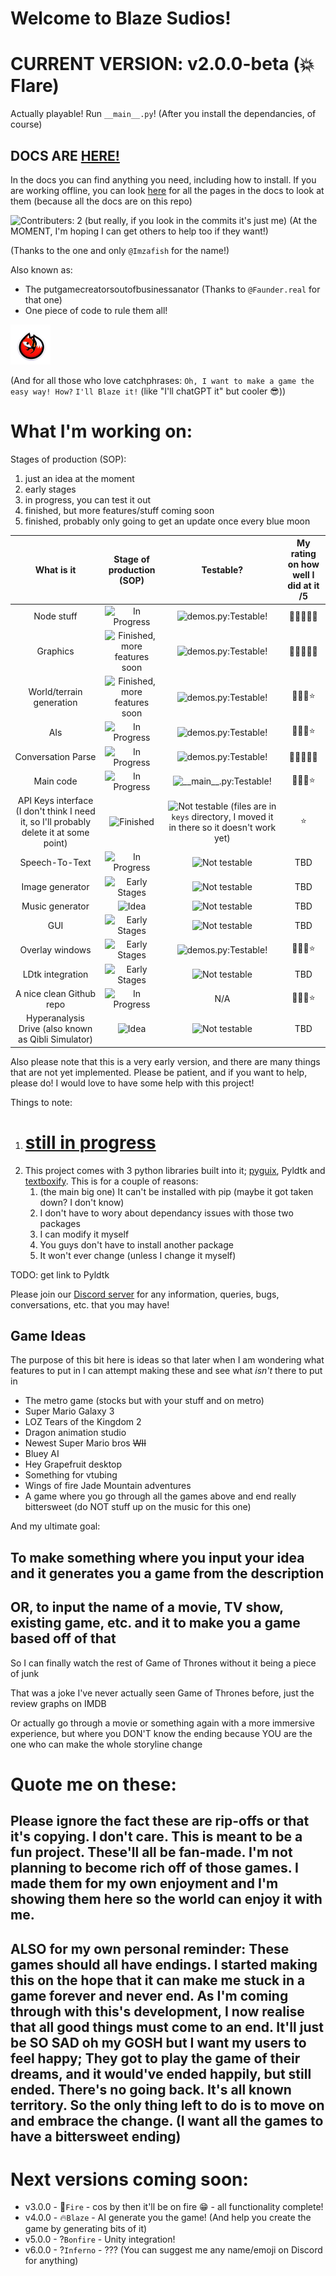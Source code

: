 # Welcome to Blaze Sudios!
# CURRENT VERSION: v2.0.0-beta (💥 Flare)
Actually playable! Run `__main__.py`!
(After you install the dependancies, of course)
## DOCS ARE [HERE!](https://tsunami014.gitbook.io/blaze-sudios/)
In the docs you can find anything you need, including how to install. If you are working offline, you can look [here](docs/SUMMARY.md) for all the pages in the docs to look at them (because all the docs are on this repo)

![Contributers: 2](https://badgen.net/github/contributors/Tsunami014/Blaze-Sudio)
(but really, if you look in the commits it's just me) (At the MOMENT, I'm hoping I can get others to help too if they want!)

(Thanks to the one and only `@Imzafish` for the name!)

Also known as:
 - The putgamecreatorsoutofbusinessanator (Thanks to `@Faunder.real` for that one)
 - One piece of code to rule them all!

![Fox icon](https://raw.githubusercontent.com/Tsunami014/Blaze-Sudio/main/images/FoxIconSmall.png)

(And for all those who love catchphrases: `Oh, I want to make a game the easy way! How?` `I'll Blaze it!` (like "I'll chatGPT it" but cooler 😎))

# What I'm working on:

Stages of production (SOP):
 1. just an idea at the moment
 2. early stages
 3. in progress, you can test it out
 4. finished, but more features/stuff coming soon
 5. finished, probably only going to get an update once every blue moon

| What is it | Stage of production (SOP) | Testable? | My rating on how well I did at it /5 |
|:----------:|:-------------------------:|:---------:|:---------:|
| Node stuff | ![In Progress](https://badgen.net/badge/Production/3?color=yellow) | ![demos.py:Testable!](https://badgen.net/badge/demos.py/Testable!?color=green) | 🌟🌟🌟🌟🌟 |
| Graphics | ![Finished, more features soon](https://badgen.net/badge/Production/4?color=green) | ![demos.py:Testable!](https://badgen.net/badge/demos.py/Testable!?color=green) | 🌟🌟🌟🌟🌟 |
| World/terrain generation | ![Finished, more features soon](https://badgen.net/badge/Production/4?color=green) | ![demos.py:Testable!](https://badgen.net/badge/demos.py/Testable!?color=green) | 🌟🌟🌟⭐ |
| AIs | ![In Progress](https://badgen.net/badge/Production/3?color=yellow) | ![demos.py:Testable!](https://badgen.net/badge/demos.py/Testable!?color=green) | 🌟🌟🌟⭐ |
| Conversation Parse | ![In Progress](https://badgen.net/badge/Production/3?color=yellow) | ![demos.py:Testable!](https://badgen.net/badge/demos.py/Testable!?color=green) | 🌟🌟🌟🌟🌟 |
| Main code | ![In Progress](https://badgen.net/badge/Production/3?color=yellow) | ![__main\_\_.py:Testable!](https://badgen.net/badge/__main__.py/Testable!?color=green) | 🌟🌟🌟⭐ |
| API Keys interface (I don't think I need it, so I'll probably delete it at some point) | ![Finished](https://badgen.net/badge/Production/5?color=blue) | ![Not testable](https://badgen.net/badge/%20/Not%20testable?color=red) (files are in `keys` directory, I moved it in there so it doesn't work yet) | ⭐ |
| Speech-To-Text | ![In Progress](https://badgen.net/badge/Production/3?color=yellow) | ![Not testable](https://badgen.net/badge/%20/Not%20testable?color=red) | TBD |
| Image generator | ![Early Stages](https://badgen.net/badge/Production/2?color=orange) | ![Not testable](https://badgen.net/badge/%20/Not%20testable?color=red) | TBD |
| Music generator | ![Idea](https://badgen.net/badge/Production/1?color=pink) | ![Not testable](https://badgen.net/badge/%20/Not%20testable?color=red) | TBD |
| GUI | ![Early Stages](https://badgen.net/badge/Production/2?color=orange) | ![Not testable](https://badgen.net/badge/%20/Not%20testable?color=red) | TBD |
| Overlay windows | ![Early Stages](https://badgen.net/badge/Production/2?color=orange) | ![demos.py:Testable!](https://badgen.net/badge/demos.py/Testable!?color=green) | 🌟🌟🌟⭐ |
| LDtk integration | ![Early Stages](https://badgen.net/badge/Production/2?color=orange) | ![Not testable](https://badgen.net/badge/%20/Not%20testable?color=red) | TBD |
| A nice clean Github repo | ![In Progress](https://badgen.net/badge/Production/3?color=yellow) | N/A | 🌟🌟🌟⭐ |
| Hyperanalysis Drive (also known as Qibli Simulator) | ![Idea](https://badgen.net/badge/Production/1?color=pink) | ![Not testable](https://badgen.net/badge/%20/Not%20testable?color=red) | TBD |

Also please note that this is a very early version, and there are many things that are not yet implemented. Please be patient, and if you want to help, please do! I would love to have some help with this project!

Things to note:
1. # **<u>still in progress</u>**
5. This project comes with 3 python libraries built into it; [pyguix](https://github.com/DarthData410/PyGames-pyguix), Pyldtk and [textboxify](https://github.com/hnrkcode/TextBoxify/tree/master). This is for a couple of reasons:
    1. (the main big one) It can't be installed with pip (maybe it got taken down? I don't know)
    2. I don't have to wory about dependancy issues with those two packages
    3. I can modify it myself
    4. You guys don't have to install another package
    5. It won't ever change (unless I change it myself)

TODO: get link to Pyldtk

Please join our [Discord server](https://discord.gg/9zrGKtF6Cs) for any information, queries, bugs, conversations, etc. that you may have!

## Game Ideas
The purpose of this bit here is ideas so that later when I am wondering what features to put in I can attempt making these and see what *isn't* there to put in
 - The metro game (stocks but with your stuff and on metro)
 - Super Mario Galaxy 3
 - LOZ Tears of the Kingdom 2
 - Dragon animation studio
 - Newest Super Mario bros ~~WII~~
 - Bluey AI
 - Hey Grapefruit desktop
 - Something for vtubing
 - Wings of fire Jade Mountain adventures
 - A game where you go through all the games above and end really bittersweet (do NOT stuff up on the music for this one)

And my ultimate goal:
## To make something where you input your idea and it generates you a game from the description
## OR, to input the name of a movie, TV show, existing game, etc. and it to make you a game based off of that

So I can finally watch the rest of Game of Thrones without it being a piece of junk

That was a joke I've never actually seen Game of Thrones before, just the review graphs on IMDB

Or actually go through a movie or something again with a more immersive experience, but where you DON'T know the ending because YOU are the one who can make the whole storyline change

# Quote me on these:
## Please ignore the fact these are rip-offs or that it's copying. I don't care. This is meant to be a fun project. These'll all be fan-made. I'm not planning to become rich off of those games. I made them for my own enjoyment and I'm showing them here so the world can enjoy it with me.
## ALSO for my own personal reminder: These games should all have endings. I started making this on the hope that it can make me stuck in a game forever and never end. As I'm coming through with this's development, I now realise that all good things must come to an end. It'll just be SO SAD oh my GOSH but I want my users to feel happy; They got to play the game of their dreams, and it would've ended happily, but still ended. There's no going back. It's all known territory. So the only thing left to do is to move on and embrace the change. (I want all the games to have a bittersweet ending)

# Next versions coming soon:
 - v3.0.0 - 🌋`Fire` - cos by then it'll be on fire :grin: - all functionality complete!
 - v4.0.0 - 🔥`Blaze` - AI generate you the game! (And help you create the game by generating bits of it)
 - v5.0.0 - ?`Bonfire` - Unity integration!
 - v6.0.0 - ?`Inferno` - ???
(You can suggest me any name/emoji on Discord for anything)

